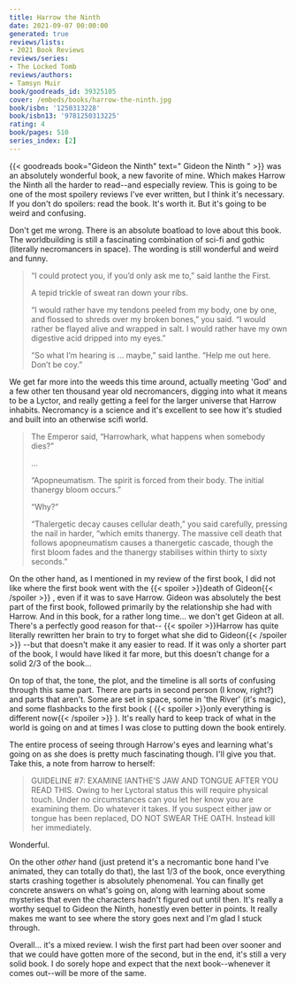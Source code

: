 ```yaml
---
title: Harrow the Ninth
date: 2021-09-07 00:00:00
generated: true
reviews/lists:
- 2021 Book Reviews
reviews/series:
- The Locked Tomb
reviews/authors:
- Tamsyn Muir
book/goodreads_id: 39325105
cover: /embeds/books/harrow-the-ninth.jpg
book/isbn: '1250313228'
book/isbn13: '9781250313225'
rating: 4
book/pages: 510
series_index: [2]
---
```

{{< goodreads book="Gideon the Ninth" text=" Gideon the Ninth " >}} was an absolutely wonderful book, a new favorite of mine. Which makes Harrow the Ninth all the harder to read--and especially review. This is going to be one of the most spoilery reviews I've ever written, but I think it's necessary. If you don't do spoilers: read the book. It's worth it. But it's going to be weird and confusing.  

Don't get me wrong. There is an absolute boatload to love about this book. The worldbuilding is still a fascinating combination of sci-fi and gothic (literally necromancers in space). The wording is still wonderful and weird and funny.  

<!--more-->

>  “I could protect you, if you’d only ask me to,” said Ianthe the First.  
>
>  A tepid trickle of sweat ran down your ribs.  
>
>  “I would rather have my tendons peeled from my body, one by one, and 
> flossed to shreds over my broken bones,” you said. “I would rather be flayed 
> alive and wrapped in salt. I would rather have my own digestive acid dripped 
> into my eyes.”  
>
>  “So what I’m hearing is … maybe,” said Ianthe. “Help me out here. Don’t be 
> coy.”  

We get far more into the weeds this time around, actually meeting 'God' and a few other ten thousand year old necromancers, digging into what it means to be a Lyctor, and really getting a feel for the larger universe that Harrow inhabits. Necromancy is a science and it's excellent to see how it's studied and built into an otherwise scifi world.  

>  The Emperor said, “Harrowhark, what happens when somebody dies?”  
>
>  ...  
>
>  “Apopneumatism. The spirit is forced from their body. The initial thanergy 
> bloom occurs.”  
>
>  “Why?”  
>
>  “Thalergetic decay causes cellular death,” you said carefully, pressing the 
> nail in harder, “which emits thanergy. The massive cell death that follows 
> apopneumatism causes a thanergetic cascade, though the first bloom fades and 
> the thanergy stabilises within thirty to sixty seconds.”  

On the other hand, as I mentioned in my review of the first book, I did not like where the first book went with the  {{< spoiler >}}death of Gideon{{< /spoiler >}}  , even if it was to save Harrow. Gideon was absolutely the best part of the first book, followed primarily by the relationship she had with Harrow. And in this book, for a rather long time... we don't get Gideon at all. There's a perfectly good reason for that--  {{< spoiler >}}Harrow has quite literally rewritten her brain to try to forget what she did to Gideon{{< /spoiler >}}  \--but that doesn't make it any easier to read. If it was only a shorter part of the book, I would have liked it far more, but this doesn't change for a solid 2/3 of the book...  

On top of that, the tone, the plot, and the timeline is all sorts of confusing through this same part. There are parts in second person (I know, right?) and parts that aren't. Some are set in space, some in 'the River' (it's magic), and some flashbacks to the first book (  {{< spoiler >}}only everything is different now{{< /spoiler >}}  ). It's really hard to keep track of what in the world is going on and at times I was close to putting down the book entirely.  

The entire process of seeing through Harrow's eyes and learning what's going on as she does is pretty much fascinating though. I'll give you that. Take this, a note from harrow to herself:  

> GUIDELINE #7: EXAMINE IANTHE’S JAW AND TONGUE AFTER YOU READ THIS. Owing to 
> her Lyctoral status this will require physical touch. Under no circumstances 
> can you let her know you are examining them. Do whatever it takes. If you 
> suspect either jaw or tongue has been replaced, DO NOT SWEAR THE OATH. 
> Instead kill her immediately.

Wonderful.  

On the other _other_ hand (just pretend it's a necromantic bone hand I've animated, they can totally do that), the last 1/3 of the book, once everything starts crashing together is absolutely phenomenal. You can finally get concrete answers on what's going on, along with learning about some mysteries that even the characters hadn't figured out until then. It's really a worthy sequel to Gideon the Ninth, honestly even better in points. It really makes me want to see where the story goes next and I'm glad I stuck through.  

Overall... it's a mixed review. I wish the first part had been over sooner and that we could have gotten more of the second, but in the end, it's still a very solid book. I do sorely hope and expect that the next book--whenever it comes out--will be more of the same.
